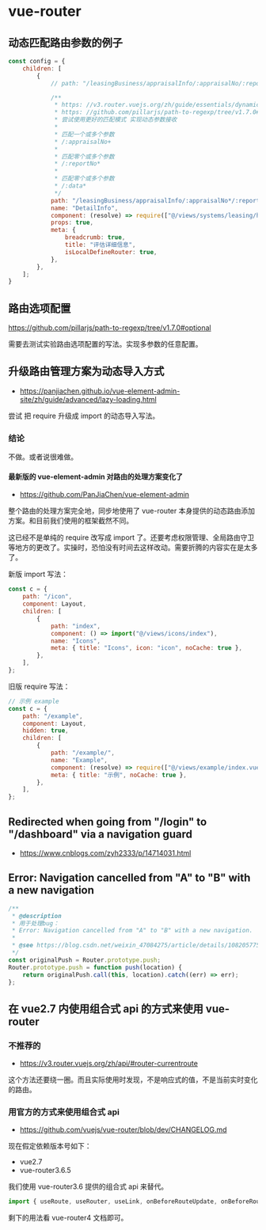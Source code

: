 # vue-router

## 动态匹配路由参数的例子

```js
const config = {
	children: [
		{
			// path: "/leasingBusiness/appraisalInfo/:appraisalNo/:reportNo/:data",

			/**
			 * https: //v3.router.vuejs.org/zh/guide/essentials/dynamic-matching.html#高级匹配模式
			 * https: //github.com/pillarjs/path-to-regexp/tree/v1.7.0#parameters
			 * 尝试使用更好的匹配模式 实现动态参数接收
			 *
			 * 匹配一个或多个参数
			 * /:appraisalNo+
			 *
			 * 匹配零个或多个参数
			 * /:reportNo*
			 *
			 * 匹配零个或多个参数
			 * /:data*
			 */
			path: "/leasingBusiness/appraisalInfo/:appraisalNo*/:reportNo*/:data*",
			name: "DetailInfo",
			component: (resolve) => require(["@/views/systems/leasing/housing/leasingEvaluation/info/Info"], resolve),
			props: true,
			meta: {
				breadcrumb: true,
				title: "评估详细信息",
				isLocalDefineRouter: true,
			},
		},
	];
}
```

## 路由选项配置

https://github.com/pillarjs/path-to-regexp/tree/v1.7.0#optional

需要去测试实验路由选项配置的写法。实现多参数的任意配置。

## 升级路由管理方案为动态导入方式

- https://panjiachen.github.io/vue-element-admin-site/zh/guide/advanced/lazy-loading.html

尝试 把 require 升级成 import 的动态导入写法。

### 结论

不做。或者说很难做。

#### 最新版的 vue-element-admin 对路由的处理方案变化了

- https://github.com/PanJiaChen/vue-element-admin

整个路由的处理方案完全地，同步地使用了 vue-router 本身提供的动态路由添加方案。和目前我们使用的框架截然不同。

这已经不是单纯的 require 改写成 import 了。还要考虑权限管理、全局路由守卫等地方的更改了。实操时，恐怕没有时间去这样改动。需要折腾的内容实在是太多了。

新版 import 写法：

```js
const c = {
	path: "/icon",
	component: Layout,
	children: [
		{
			path: "index",
			component: () => import("@/views/icons/index"),
			name: "Icons",
			meta: { title: "Icons", icon: "icon", noCache: true },
		},
	],
};
```

旧版 require 写法：

```js
// 示例 example
const c = {
	path: "/example",
	component: Layout,
	hidden: true,
	children: [
		{
			path: "/example/",
			name: "Example",
			component: (resolve) => require(["@/views/example/index.vue"], resolve),
			meta: { title: "示例", noCache: true },
		},
	],
};
```

## Redirected when going from "/login" to "/dashboard" via a navigation guard

- https://www.cnblogs.com/zyh2333/p/14714031.html

## Error: Navigation cancelled from "A" to "B" with a new navigation

```js
/**
 * @description
 * 用于处理bug：
 * Error: Navigation cancelled from "A" to "B" with a new navigation.
 *
 * @see https://blog.csdn.net/weixin_47084275/article/details/108205775
 */
const originalPush = Router.prototype.push;
Router.prototype.push = function push(location) {
	return originalPush.call(this, location).catch((err) => err);
};
```

## 在 vue2.7 内使用组合式 api 的方式来使用 vue-router

### 不推荐的

- https://v3.router.vuejs.org/zh/api/#router-currentroute

这个方法还要绕一圈。而且实际使用时发现，不是响应式的值，不是当前实时变化的路由。

### 用官方的方式来使用组合式 api

- https://github.com/vuejs/vue-router/blob/dev/CHANGELOG.md

现在假定依赖版本号如下：

- vue2.7
- vue-router3.6.5

我们使用 vue-router3.6 提供的组合式 api 来替代。

```js
import { useRoute, useRouter, useLink, onBeforeRouteUpdate, onBeforeRouteLeave } from "vue-router/composables";
```

剩下的用法看 vue-router4 文档即可。

